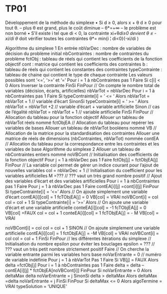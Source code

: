 # TP01
Développement de la méthode du
simplexe
• Si d ≥ 0, alors x + θ d ≥ 0 pour tout θ.
– plus θ est grand, plus le coût diminue
– θ*=+∞
– le problème est non borné
• S’il existe i tel que di < 0, la contrainte
xi+θ*di≥0
devient
θ ≤ -xi/di
 θ* doit vérifier toutes les contraintes
θ*= min{i ¦ di<0}(-xi/di
)


Algorithme du simplexe
1
En entrée
 nbVarDec : nombre de variables de décision du problème initial
 nbContraintes : nombre de contraintes du problème
 fctObj : tableau de réels qui contient les coefficients de la fonction objectif
 cont : matrice qui contient les coefficients des contraintes
 b : tableau de réels qui contient les constantes des contraintes
 typeContrainte : tableau de chaine qui contient le type de chaque contrainte Les valeurs possibles sont ‘<=’, ‘>=’ et ‘=’
Pour i = 1 à nbContraintes pas 1 Faire
Si c[i] < 0 Alors
Inverser la contrainte
FinSi
FinPour
// On compte le nombre total de variables (décision, écarts, artificielles)
nbVarTot = nbVarDec
Pour i = 1 à nbContraintes pas 1 Faire
Si typeContrainte[i] = ‘ <= ‘ Alors
nbVarTot = nbVarTot + 1 // variable d’écart
SinonSi typeContrainte[i] = ‘ >= ‘ Alors
nbVarTot = nbVarTot +2 // variable d’écart + variable artificielle
Sinon // cas de l’égalité
nbVarTot = nbVarTot + 1 // variable artificielle
FinSi
FinPour
// Allocation du tableau pour la fonction objectif
Allouer un tableau de nbVarTot réels nommé fctObjEA
// Allocation du tableau pour repérer les variables de bases
Allouer un tableau de nbVarTot booléens nommé VB
// Allocation de la matrice pour la standardisation des contraintes
Allouer une matrice de réels de dimensions (nbContraintes, nbVarTot) nommée contEA
// Allocation du tableau pour la correspondance entre les contraintes et les variables de base
Algorithme du simplexe
2
Allouer un tableau de nbContraintes entiers nommé noVBCont
// Initialisation des coefficients de la fonction objectif
Pour j = 1 à nbVarDec pas 1 Faire
fctObj[j] = fctObjEA[j]
FinPour
// La variable col permet de gérer un indice courant pour l’ajout de nouvelles variables
col = nbVarDec + 1
// Initialisation du coefficient pour les variables artificielles
M =??? // ??? vaut un très grand nombre positif
// Ajout des variables d’écart et des variables artificielles
Pour i = 1 à nbContraintes pas 1 Faire
Pour j = 1 à nbVarDec pas 1 Faire
contEA[i][j] =cont[i][j]
FinPour
Si typeContrainte[i] = ‘<=’ Alors
// On ajoute simplement une variable d’écart
contEA[i][col] = 1
fcTObjEA[j] = 0
VB[col] = VRAI
noVBCont[i] = col
col = col + 1
Si typeContrainte[i] = ‘>=’ Alors
// On ajoute une variable d’écart et une variable artificielle
conteEA[i][col] = -1
fcTObjEA[j] = 0
VB[col] =FAUX
col = col + 1
conteEA[i][col] = 1
fcTObjEA[j] = - M
VB[col] = VRAI
 
noVBCont[i] = col
col = col + 1
SINON
// On ajoute simplement une variable artificielle
contEA[i][col] = 1
fctObjEA[j] = -M
VB[col] = VRAI
noVBCont[i] = col
col = col + 1
FinSi
FinPour
// les différentes itérations du simplexe
// Initialisation du nombre epsilon pour éviter les bouclages
epsilon = ??? // ??? vaut un très petit nombre strictement positif
Faire
// On cherche la variable entrante parmi les variables hors base
noVarEntrante = 0 // numéro de variable indéfinie
Pour j = 1 à nbVarTot Pas 1 Faire
Si VB[j] = FAUX Alors
delta =fctObj[j]
Pour i = 1 à nbContraintes pas 1 Faire
delta = delta – contEA[i][j] * fctObjEA[noVBCont[i]]
FinPour
Si noVarEntrante = 0 Alors
deltaMax  delta
noVarEntrante = j
SinonSi delta > deltaMax Alors
deltaMax =delta
noVarEntrante = j
FinSi
FinPour
Si deltaMax <= 0 Alors
algoTermine = VRAI
typeSolution = ‘UNIQUE’
